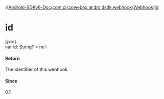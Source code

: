//[Android-SDKv6-Doc](../../../index.md)/[com.ciscowebex.androidsdk.webhook](../index.md)/[Webhook](index.md)/[id](id.md)

# id

[jvm]\
var [id](id.md): [String](https://kotlinlang.org/api/latest/jvm/stdlib/kotlin/-string/index.html)? = null

#### Return

The identifier of this webhook.

#### Since

0.1
